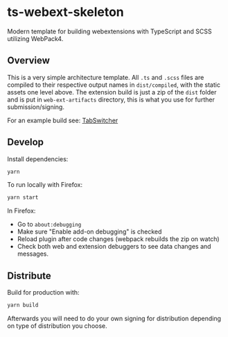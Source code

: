 # ts-webext-skeleton

Modern template for building webextensions with TypeScript and SCSS utilizing WebPack4.

## Overview

This is a very simple architecture template. All `.ts` and `.scss` files are compiled to their respective output 
names in `dist/compiled`, with the static assets one level above. The extension build is just a zip of the `dist` folder and
is put in `web-ext-artifacts` directory, this is what you use for further submission/signing.

For an example build see: [TabSwitcher](https://github.com/DannyHinshaw/tab-switcher-ext)

## Develop

Install dependencies:
```bash
yarn
```

To run locally with Firefox:

```bash
yarn start
```

In Firefox:
* Go to `about:debugging`
* Make sure "Enable add-on debugging" is checked
* Reload plugin after code changes (webpack rebuilds the zip on watch)
* Check both web and extension debuggers to see data changes and messages.

## Distribute

Build for production with:

```bash
yarn build
```

Afterwards you will need to do your own signing for distribution depending on type of distribution you choose.
